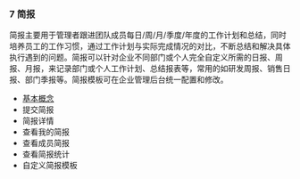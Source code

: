 ### 7 简报

简报主要用于管理者跟进团队成员每日/周/月/季度/年度的工作计划和总结，同时培养员工的工作习惯，通过工作计划与实际完成情况的对比，不断总结和解决具体执行遇到的问题。简报可以针对企业不同部门或个人完全自定义所需的日报、周报、月报，来记录部门或个人工作计划、总结报表等，常用的如研发周报、销售日报、部门季报等。简报模板可在企业管理后台统一配置和修改。

* [基本概念](/yong-hu-zhi-nan/yong-hu-shou-ce/jian-bao/ji-ben-gai-nian.md)
* 提交简报
* 简报详情
* 查看我的简报
* 查看成员简报
* 查看简报统计
* 自定义简报模板